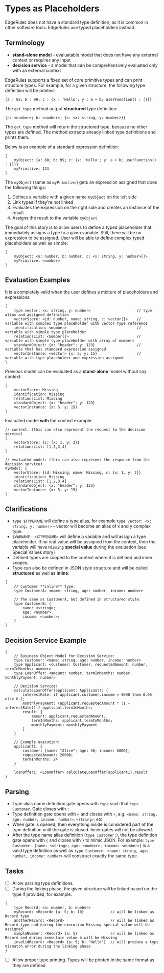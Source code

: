 # Types as Placeholders

EdgeRules does not have a standard type definition, as it is common in other software tools.
EdgeRules use typed placeholders instead.

## Terminology

 - **stand-alone model** - evaluatable model that does not have any external context or requires any input
 - **decision service** - a model that can be comprehensively evaluated only with an external context

EdgeRules supports a fixed set of core primitive types and can print structure types. For example, for a given structure,
the following type definition will be printed:

```edgerules
{a : 88; b : 99; c : {x : 'Hello'; y : a + b; userFunction() : {}}}
```

The `get_type` method output **structured** type definition:

```edgerules
{a: <number>; b: <number>; {c: <x: string, y: number>}}
```

The `get_type` method will return the structured type, because no other types are defined. 
The method extracts already linked type definitions and prints them.

Below is an example of a standard expression definition:

```edgerules
{
    myObject: {a: 88; b: 99; c: {x: 'Hello'; y: a + b; userFunction() : {}}}
    myPrimitive: 123
}
```

The `myObject` (same as `myPrimitive`) gets an expression assigned that does the following things:
1. Defines a variable with a given name `myObject` on the left side
2. Link types if they're not linked
3. Evaluates the expression on the right side and creates an instance of the result
4. Assigns the result to the variable `myObject`

The goal of this story is to allow users to define a typed placeholder that immediately assigns a type to a given variable. Still, there will be no expression to be assigned. User will be able to define complex typed placeholders as well as simple:

```edgerules
{
    myObject: <a: number, b: number, c: <x: string, y: number>[]>
    myPrimitive: <number>
}
```

## Evaluation Examples

It is a completely valid when the user defines a mixture of placeholders and expressions:

```edgerules
{
    type vector: <x: string, y: number>                     // type alias and assigned definition
    vectorStore: <id: number, name: string, c: vector[]>    // variable with complex type placeholder with vector type reference
    identification: <number>                                // variable with simple type placeholder
    relationsList: <number[]>                               // variable with simple type placeholder with array of numbers
    standardObject: {x: "header"; y: 123}                   // variable that has standard expression assigned
    vectorInstance: <vector> {x: 5; y: 15}                  // variable with type placeholder and expression assigned
}
```

Previous model can be evaluated as a **stand-alone** model without any context:

```edgerules
{
    vectorStore: Missing
    identification: Missing
    relationsList: Missing
    standardObject: {x: "header"; y: 123}
    vectorInstance: {x: 5; y: 15}
}
```

Evaluated model **with** the context example:

```edgerules
// context: (this can also represent the request to the decision service)
{
    vectorStore: {c: {x: 1, y: 2}}
    relationsList: [1,2,3,4]
}
```
```edgerules
// evaluated model: (this can also represent the response from the decision service)
myModel: {
    vectorStore: {id: Missing, name: Missing, c: {x: 1, y: 2}}
    identification: Missing
    relationsList: [1,2,3,4]
    standardObject: {x: "header"; y: 123}
    vectorInstance: {x: 5; y: 15}
}
```

## Clarifications

- `type $TYPENAME` will define a type alias, for example `type vector: <x: string, y: number>` - vector will become an alias of x and y complex type.
- `$VARNAME: <$TYPENAME>` will define a variable and will assign a type placeholder. If no real value will be 
assigned from the context, then the variable will have `Missing` **special value** during the evaluation (see Special Values story)
- Defined types are scoped to the context where it is defined and inner scopes.
- Type can also be defined in JSON style structure and will be called **structured** as well as **inline**:

```edgerules
{
    // Customer **inline** type:
    type CustomerA: <name: string, age: number, income: number>
    
    // The same as CustomerA, but defined in structured style:
    type CustomerB: {
        name: <string>;
        age: <number>;
        income: <number>;
    }
}
```

## Decision Service Example

```edgerules
{
    // Business Object Model for Decision Service:
    type Customer: <name: string, age: number, income: number>
    type Applicant: <customer: Customer, requestedAmount: number, termInMonths: number>
    type LoanOffer: <amount: number, termInMonths: number, monthlyPayment: number>

    // Decision Service:
    calculateLoanOffer(applicant: Applicant): {
        interestRate: if applicant.customer.income > 5000 then 0.05 else 0.1;
        monthlyPayment: (applicant.requestedAmount * (1 + interestRate)) / applicant.termInMonths;
        result: {
            amount: applicant.requestedAmount;
            termInMonths: applicant.termInMonths;
            monthlyPayment: monthlyPayment
        }
    }

    // Example execution:
    applicant1: {
        customer: {name: "Alice"; age: 30; income: 6000};
        requestedAmount: 20000;
        termInMonths: 24
    }

    loanOffer1: <LoanOffer> calculateLoanOffer(applicant1).result
}
```

## Parsing

- Type alias name definition gate opens with `type` such that `type Customer`. Gate closes with `:`
- Type definition gate opens with `<` and closes with `>`, e.g. `<name: string, age: number, income: number>`, `<string>`, etc.
- When gate is opened, then everything inside is considered part of the type definition until the gate is closed.
Inner gates will not be allowed.
- After the type name alias definition (`type Customer:`), the type definition gate opens with `{` and closes with `}` to mimic JSON.
For example: `type Customer: {name: <string>; age: <number>; income: <number>}` is a valid type definition as well as
`type Customer: <name: string, age: number, income: number>` will construct exactly the same type.

## Tasks

- [ ] Allow parsing type definitions.
- [ ] During the linking phase, the given structure will be linked based on the type if provided, for example:
```edgerules
{
    type Record: <a: number, b: number>
    myRecord: <Record> {a: 5; b: 10}            // will be linked as Record type
    anotherRecord: <Record>                     // will be linked as Record type and during the execution Missing special value will be assigned
    simpleNumber: <Record> {a: 5}               // will be linked as Record and during executuin value b will be Missing
    invalidRecord: <Record> {a: 5; b: 'Hello'}  // will produce a type mismatch error during the linking phase
}
```
- [ ] Allow proper type printing. Types will be printed in the same format as they are defined.
